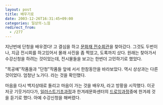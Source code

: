 ```yaml
---
layout: post
title: 배우기로
date: 2003-12-26T16:31:45+09:00
categories: 일상의-느낌
redirect_from:
  - /277
---
```


지난번에 단청을 배우겠다! 고 결심을 하고 <a href="http://www.fpcp.or.kr/" target=bb>문화재 전수회관</a>을 찾아갔다. 그것도 두번이나, 지금 전시회를 하고있어서 몰래 사진을 좀 찍었고, 도록까지 샀다. 원래는 찾아가서 수강신청을 하려는 것이었는데, 전시물들을 보고는 한번더 고민하기로 했었다.

"목공예"작품들과 "단청"작품들 앞에 서서 한참동안을 바라보았다. 역시 상상과는 다른 것이었다. 엄청난 노가다. 라는 것을 확인했다.

마음을 다시 백지상태로 돌리고 마음이 가는 것을 배우자, 라고 방황을 시작했다. 이곳 저곳 기웃거리다가, <a href="http://academy.jungle.co.kr/predip/predip_detail.asp?p_no=979&CMD=view" target=bb>일러스트기초과정</a>과 한겨레문화센터의 <a href="http://www.hanter21.co.kr/offline/offline_view.asp?num=4924" target=bb>드로잉과정</a>중에 한겨레 것을 듣기로 했다. 아예 수강신청을 해버렸다.
